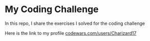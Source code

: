 # My Coding Challenge

In this repo, I share the exercises I solved for the coding challenge

Here is the link to my profile [codewars.com/users/Charizard17](https://www.codewars.com/users/Charizard17)
